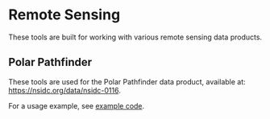 # Remote Sensing

These tools are built for working with various remote sensing data products.

## Polar Pathfinder

These tools are used for the Polar Pathfinder data product, available at:
https://nsidc.org/data/nsidc-0116.

For a usage example, see  [example code](/Polar_Pathfinder/Usage_Example/Example.m).
